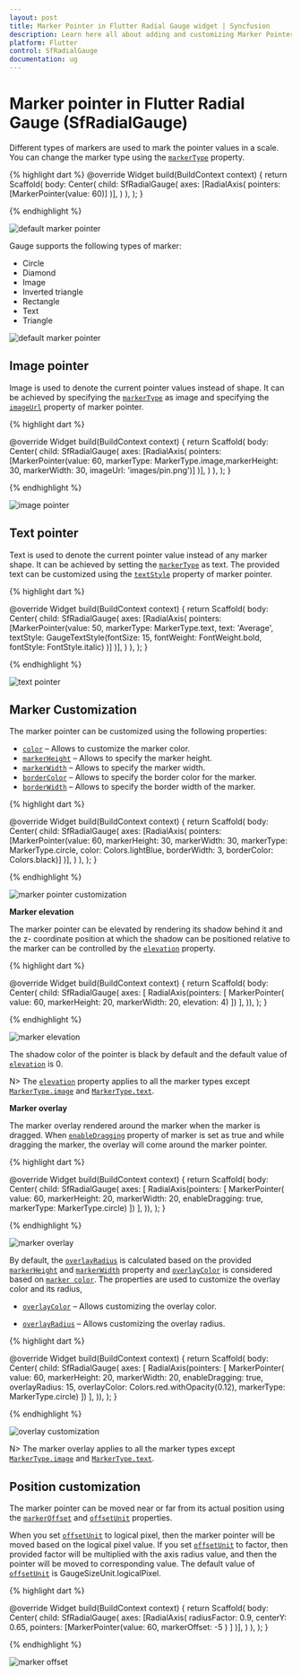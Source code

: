 ```yaml
---
layout: post
title: Marker Pointer in Flutter Radial Gauge widget | Syncfusion
description: Learn here all about adding and customizing Marker Pointer of Syncfusion Flutter Radial Gauge (SfRadialGauge) widget and more.
platform: Flutter
control: SfRadialGauge
documentation: ug
---
```


# Marker pointer in Flutter Radial Gauge (SfRadialGauge)

Different types of markers are used to mark the pointer values in a scale. You can change the marker type using the [`markerType`](https://pub.dev/documentation/syncfusion_flutter_gauges/latest/gauges/MarkerPointer/markerType.html) property. 

{% highlight dart %}
@override
Widget build(BuildContext context) {
  return Scaffold(
    body: Center(
              child: SfRadialGauge(
                axes: <RadialAxis>[RadialAxis(
                  pointers: <GaugePointer>[MarkerPointer(value: 60)]
                )],
              )
            ),
          );
        }

{% endhighlight %}

![default marker pointer](images/marker-pointers/marker_default.jpg)

Gauge supports the following types of marker:

* Circle
* Diamond
* Image
* Inverted triangle
* Rectangle
* Text
* Triangle

![default marker pointer](images/marker-pointers/markers.png)

## Image pointer

Image is used to denote the current pointer values instead of shape. It can be achieved by specifying the  [`markerType`](https://pub.dev/documentation/syncfusion_flutter_gauges/latest/gauges/MarkerPointer/markerType.html) as image and specifying the [`imageUrl`](https://pub.dev/documentation/syncfusion_flutter_gauges/latest/gauges/MarkerPointer/imageUrl.html) property of marker pointer.

{% highlight dart %}

@override
Widget build(BuildContext context) {
  return Scaffold(
    body: Center(
              child: SfRadialGauge(
                axes: <RadialAxis>[RadialAxis(
                  pointers: <GaugePointer>[MarkerPointer(value: 60,
                      markerType: MarkerType.image,markerHeight: 30,
                       markerWidth: 30,
                      imageUrl: 'images/pin.png')]
                )],
              )
            ),
          );
        }

{% endhighlight %}

![image pointer](images/marker-pointers/image_marker.jpg)

## Text pointer

Text is used to denote the current pointer value instead of any marker shape. It can be achieved by setting the [`markerType`](https://pub.dev/documentation/syncfusion_flutter_gauges/latest/gauges/MarkerPointer/markerType.html)  as text. The provided text can be customized using the [`textStyle`](https://pub.dev/documentation/syncfusion_flutter_gauges/latest/gauges/MarkerPointer/textStyle.html) property of marker pointer.

{% highlight dart %}

@override
Widget build(BuildContext context) {
  return Scaffold(
    body: Center(
              child: SfRadialGauge(
                axes: <RadialAxis>[RadialAxis(
                  pointers: <GaugePointer>[MarkerPointer(value: 50,
                      markerType: MarkerType.text, text: 'Average',
                    textStyle: GaugeTextStyle(fontSize: 15,
                     fontWeight: FontWeight.bold,
                        fontStyle: FontStyle.italic)
                  )]
                )],
              )
            ),
          );
        }

{% endhighlight %}

![text pointer](images/marker-pointers/text_marker.jpg)

## Marker Customization

The marker pointer can be customized using the following properties:

* [`color`](https://pub.dev/documentation/syncfusion_flutter_gauges/latest/gauges/MarkerPointer/color.html) – Allows to customize the marker color.
* [`markerHeight`](https://pub.dev/documentation/syncfusion_flutter_gauges/latest/gauges/MarkerPointer/markerHeight.html) – Allows to specify the marker height.
* [`markerWidth`](https://pub.dev/documentation/syncfusion_flutter_gauges/latest/gauges/MarkerPointer/markerWidth.html) – Allows to specify the marker width.
* [`borderColor`](https://pub.dev/documentation/syncfusion_flutter_gauges/latest/gauges/MarkerPointer/borderColor.html) – Allows to specify the border color for the marker.
* [`borderWidth`](https://pub.dev/documentation/syncfusion_flutter_gauges/latest/gauges/MarkerPointer/borderWidth.html) –  Allows to specify the border width of the marker.

{% highlight dart %}

@override
Widget build(BuildContext context) {
  return Scaffold(
    body: Center(
              child: SfRadialGauge(
                axes: <RadialAxis>[RadialAxis(
                  pointers: <GaugePointer>[MarkerPointer(value: 60, 
                  markerHeight: 30, markerWidth: 30,
                      markerType: MarkerType.circle, color: Colors.lightBlue,
                      borderWidth: 3, borderColor: Colors.black)]
                )],
              )
            ),
          );
        }

{% endhighlight %}

![marker pointer customization](images/marker-pointers/marker_customization.jpg)

**Marker elevation**

The marker pointer can be elevated by rendering its shadow behind it and the z- coordinate position at which the shadow can be positioned relative to the marker can be controlled by the [`elevation`](https://pub.dev/documentation/syncfusion_flutter_gauges/latest/gauges/MarkerPointer/elevation.html) property.

{% highlight dart %}

@override
Widget build(BuildContext context) {
    return Scaffold(
      body: Center(
          child: SfRadialGauge(
        axes: <RadialAxis>[
          RadialAxis(pointers: <GaugePointer>[
            MarkerPointer(
                value: 60, markerHeight: 20, markerWidth: 20, elevation: 4)
          ])
        ],
      )),
    );
  }

{% endhighlight %}

![marker elevation](images/marker-pointers/marker_elevation.png)

The shadow color of the pointer is black by default and the default value of [`elevation`](https://pub.dev/documentation/syncfusion_flutter_gauges/latest/gauges/MarkerPointer/elevation.html) is 0.

N> The [`elevation`](https://pub.dev/documentation/syncfusion_flutter_gauges/latest/gauges/MarkerPointer/elevation.html) property applies to all the marker types except [`MarkerType.image`](https://pub.dev/documentation/syncfusion_flutter_gauges/latest/gauges/MarkerType-class.html) and [`MarkerType.text`](https://pub.dev/documentation/syncfusion_flutter_gauges/latest/gauges/MarkerType-class.html).

**Marker overlay**

The marker overlay rendered around the marker when the marker is dragged. When [`enableDragging`](https://pub.dev/documentation/syncfusion_flutter_gauges/latest/gauges/GaugePointer/enableDragging.html) property of marker is set as true and while dragging the marker, the overlay will come around the marker pointer.

{% highlight dart %}

  @override
  Widget build(BuildContext context) {
    return Scaffold(
      body: Center(
          child: SfRadialGauge(
        axes: <RadialAxis>[
          RadialAxis(pointers: <GaugePointer>[
            MarkerPointer(
                value: 60,
                markerHeight: 20,
                markerWidth: 20,
                enableDragging: true,
                markerType: MarkerType.circle)
          ])
        ],
      )),
    );
  }

{% endhighlight %}

![marker overlay](images/marker-pointers/marker_overlay.png)

By default, the [`overlayRadius`](https://pub.dev/documentation/syncfusion_flutter_gauges/latest/gauges/MarkerPointer/overlayRadius.html) is calculated based on the provided [`markerHeight`](https://pub.dev/documentation/syncfusion_flutter_gauges/latest/gauges/MarkerPointer/markerHeight.html) and [`markerWidth`](https://pub.dev/documentation/syncfusion_flutter_gauges/latest/gauges/MarkerPointer/markerWidth.html) property and [`overlayColor`](https://pub.dev/documentation/syncfusion_flutter_gauges/latest/gauges/MarkerPointer/overlayColor.html) is considered based on [`marker color`](https://pub.dev/documentation/syncfusion_flutter_gauges/latest/gauges/MarkerPointer/color.html). The properties are used to customize the overlay color and its radius,

* [`overlayColor`](https://pub.dev/documentation/syncfusion_flutter_gauges/latest/gauges/MarkerPointer/overlayColor.html) – Allows customizing the overlay color.

* [`overlayRadius`](https://pub.dev/documentation/syncfusion_flutter_gauges/latest/gauges/MarkerPointer/overlayRadius.html) – Allows customizing the overlay radius.

{% highlight dart %}

  @override
  Widget build(BuildContext context) {
    return Scaffold(
      body: Center(
          child: SfRadialGauge(
        axes: <RadialAxis>[
          RadialAxis(pointers: <GaugePointer>[
            MarkerPointer(
                value: 60,
                markerHeight: 20,
                markerWidth: 20,
                enableDragging: true,
                overlayRadius: 15,
                overlayColor: Colors.red.withOpacity(0.12),
                markerType: MarkerType.circle)
          ])
        ],
      )),
    );
  }


{% endhighlight %}

![overlay customization](images/marker-pointers/marker_overlay_customization.png)

N> The marker overlay applies to all the marker types except [`MarkerType.image`](https://pub.dev/documentation/syncfusion_flutter_gauges/latest/gauges/MarkerType-class.html) and [`MarkerType.text`](https://pub.dev/documentation/syncfusion_flutter_gauges/latest/gauges/MarkerType-class.html).

## Position customization

The marker pointer can be moved near or far from its actual position using the [`markerOffset`](https://pub.dev/documentation/syncfusion_flutter_gauges/latest/gauges/MarkerPointer/markerOffset.html) and [`offsetUnit`](https://pub.dev/documentation/syncfusion_flutter_gauges/latest/gauges/MarkerPointer/offsetUnit.html) properties. 

When you set [`offsetUnit`](https://pub.dev/documentation/syncfusion_flutter_gauges/latest/gauges/MarkerPointer/offsetUnit.html) to logical pixel, then the marker pointer will be moved based on the logical pixel value. If you set [`offsetUnit`](https://pub.dev/documentation/syncfusion_flutter_gauges/latest/gauges/MarkerPointer/offsetUnit.html) to factor, then provided factor will be multiplied with the axis radius value, and then the pointer will be moved to corresponding value. The default value of [`offsetUnit`](https://pub.dev/documentation/syncfusion_flutter_gauges/latest/gauges/MarkerPointer/offsetUnit.html) is GaugeSizeUnit.logicalPixel.

{% highlight dart %}

@override
Widget build(BuildContext context) {
  return Scaffold(
    body: Center(
              child: SfRadialGauge(
                axes: <RadialAxis>[RadialAxis( radiusFactor: 0.9, centerY: 0.65,
                  pointers: <GaugePointer>[MarkerPointer(value: 60,
                    markerOffset: -5
                    )
                  ]
                )],
              )
            ),
          );
        }

{% endhighlight %}

![marker offset](images/marker-pointers/marker_offset.jpg)




